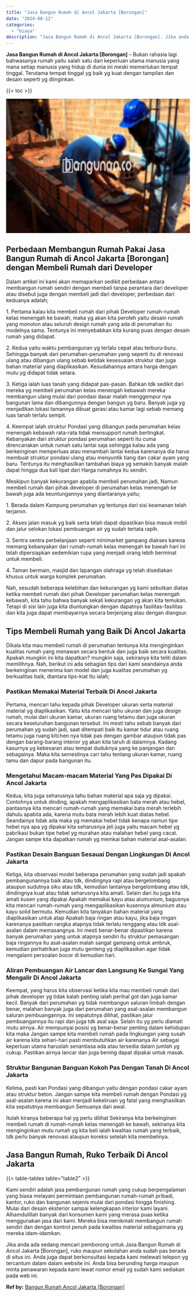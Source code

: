 ```yaml
---
title: "Jasa Bangun Rumah di Ancol Jakarta [Borongan]"
date: "2024-08-12"
categories: 
  - "biaya"
description: "Jasa Bangun Rumah di Ancol Jakarta [Borongan]. Jika anda ada sedang mencari pemborong untuk Jasa Bangun Rumah di Ancol Jakarta [Borongan], ruko maupun seko..."
---
```


**Jasa Bangun Rumah di Ancol Jakarta \[Borongan\]** – Bukan rahasia lagi bahwasanya rumah yaitu salah satu dari keperluan utama manusia yang mana setiap manusia yang hidup di dunia ini meski memerlukan tempat tinggal. Terutama tempat tinggal yg baik yg kuat dengan tampilan dan desain seperti yg diinginkan.

{{< toc >}}

![Jasa Bangun Rumah di Ancol Jakarta [Borongan]](/images/borong-bangunan-39.png)

## Perbedaan Membangun Rumah Pakai Jasa Bangun Rumah di Ancol Jakarta \[Borongan\] dengan Membeli Rumah dari Developer

Dalam artikel ini kami akan memaparkan sedikit perbedaan antara membangun rumah sendiri dengan membeli tanpa perantara dari developer atau disebut juga dengan membeli jadi dari developer, perbedaan dari keduanya adalah;

1\. Pertama kalau kita membeli rumah dari pihak Developer rumah-rumah kelas menengah ke bawah, maka yg akan kita peroleh yaitu desain rumah yang monoton atau seluruh design rumah yang ada di perumahan itu modelnya sama. Tentunya ini menyebabkan kita kurang puas dengan desain rumah yang didapat.

2\. Kedua yaitu waktu pembangunan yg terlalu cepat atau terburu-buru. Sehingga banyak dari perumahan-perumahan yang seperti itu di renovasi ulang atau dibangun ulang sebab ketidak kesesuaian struktur dan juga bahan material yang diaplikasikan. Kesudahannya antara harga dengan mutu yg didapat tidak setara.

3\. Ketiga ialah luas tanah yang didapat pas-pasan. Bahkan tdk sedikit dari mereka yg membeli perumahan kelas menengah kebawah mereka membangun ulang mulai dari pondasi dasar malah menggempur nya bangunan lama dan dibangunnya dengan bangun yg baru. Banyak juga yg menjadikan lokasi tamannya dibuat garasi atau kamar lagi sebab memang luas tanah terlalu sempit.

4\. Keempat ialah struktur Pondasi yang dibangun pada perumahan kelas menengah kebawah rata-rata tidak mensupport rumah bertingkat. Kebanyakan dari struktur pondasi perumahan seperti itu cuma direncanakan untuk rumah satu lantai saja sehingga kalau ada yang berkeinginan memperluas atau menambah lantai kedua karenanya dia harus membuat struktur pondasi ulang atau menyuntik tiang dan cakar ayam yang baru. Tentunya itu menghasilkan tambahan biaya yg semakin banyak malah dapat hingga dua kali lipat dari Harga rumahnya itu sendiri.

Meskipun banyak kekurangan apabila membeli perumahan jadi, Namun membeli rumah dari pihak developer di perumahan kelas menengah ke bawah juga ada keuntungannya yang diantaranya yaitu;

1\. Berada dalam Kampung perumahan yg tentunya dari sisi keamanan telah terjamin.

2\. Akses jalan masuk yg baik serta telah dapat dipastikan bisa masuk mobil dan jalur selokan lokasi pembuangan air yg sudah tertata rapih.

3\. Sentra sentra perbelanjaan seperti minimarket gampang diakses karena memang kebanyakan dari rumah-rumah kelas menengah ke bawah hari ini telah dipersiapkan sedemikian rupa yang menjadi orang lebih berminat untuk membeli.

4\. Taman bermain, masjid dan lapangan olahraga yg telah disediakan khusus untuk warga komplek perumahan.

Nah, sesudah beberapa kelebihan dan kekurangan yg kami sebutkan diatas ketika membeli rumah dari pihak Developer perumahan kelas menengah kebawah, kita tahu bahwa banyak sekali kekurangan yg akan kita temukan. Tetapi di sisi lain juga kita diuntungkan dengan dapatnya fasilitas-fasilitas dan kita juga dapat membayarnya secara berjenjang atau dengan diangsur.

## Tips Membeli Rumah yang Baik Di Ancol Jakarta

Dikala kita mau membeli rumah di perumahan tentunya kita menginginkan kualitas rumah yang menawan secara bentuk dan juga baik secara kualitas. Apakah mungkin ini kita dapatkan? mungkin saja, sekiranya kita teliti dalam memilihnya. Nah, berikut ini ada sebagian tips dari kami seandainya anda berkeinginan menerima kan model dan juga kualitas perumahan yg berkualitas baik, diantara tips-kiat Itu ialah;

### Pastikan Memakai Material Terbaik Di Ancol Jakarta

Pertama, mencari tahu kepada pihak Developer ukuran serta material material yg diaplikasikan. Yaitu kita mencari tahu ukuran dan juga design rumah, mulai dari ukuran kamar, ukuran ruang tetamu dan juga ukuran secara keseluruhan bangunan tersebut. Ini mesti tahu sebab banyak dari perumahan yg sudah jadi, saat ditempati baik itu kamar tidur atau ruang tetamu juga ruang kitchen nya tidak pas dengan gambar ataupun tidak pas dengan barang-barang interior yg akan kita taruh di dalamnya. Kadang kasurnya yg kebesaran atau tempat duduknya yang ke panjangan dan sebagainya. Maka kita semestinya cari tahu tentang ukuran kamar, ruang tamu dan dapur pada bangunan itu.

### Mengetahui Macam-macam Material Yang Pas Dipakai Di Ancol Jakarta

Kedua, kita juga seharusnya tahu bahan material apa saja yg dipakai. Contohnya untuk dinding, apakah mengaplikasikan bata merah atau hebel, pantasnya kita mencari rumah-rumah yang memakai bata merah terlebih dahulu apabila ada, karena mutu bata merah lebih kuat diatas hebel. Seandainya tidak ada maka yg memakai hebel tidak kenapa namun tipe hebel nya apa yg dipakai kita seharusnya jeli juga yaitu macam hebel yg pabrikasi bukan tipe hebel yg murahan atau malahan hebel yang cacat. Jangan sampe kita dapatkan rumah yg memkai bahan material asal-asalan.

### Pastikan Desain Banguan Sesauai Dengan Lingkungan Di Ancol Jakarta

Ketiga, kita observasi model beberapa perumahan yang sudah jadi apakah pembangunannya baik atau tdk, dindingnya rapi atau bergelombang ataupun sudutnya siku atau tdk, kemudian lantainya bergelombang atau tdk, dindingnya kuat atau tidak seharusnya kita amati. Selain dari itu juga kita amati kusen yang dipakai Apakah memakai kayu atau alumunium, bagusnya kita mencari rumah-rumah yang mengaplikasikan kusennya almunium atau kayu solid bermutu. Kemudian kita tanyakan bahan material yang diaplikasikan untuk atap Apakah baja ringan atau kayu, jika baja ringan karenanya pastikan rangka atapnya tidak terlalu renggang atau tdk asal-asalan dalam memasangnya. Ini mesti benar-benar dipastikan karena banyak perumahan yang untuk atapnya sendiri itu struktur pemasangan baja ringannya itu asal-asalan malah sangat gampang untuk ambruk, kemudian perhatrikan juga mutu genteng yg diaplikasikan agar tidak mengalami persoalan bocor di kemudian hari.

### Aliran Pembuangan Air Lancar dan Langsung Ke Sungai Yang Mengalir Di Ancol Jakarta

Keempat, yang harus kita observasi ketika kita mau membeli rumah dari pihak developer yg tidak kalah penting ialah perihal got dan juga kamar kecil. Banyak dari perumahan yg tidak membangun saluran limbah dengan benar, malahan banyak juga dari perumahan yang asal-asalan membangun saluran pembuangannya. Ini sepatutnya dilihat, pastikan jalur pembuangannya itu rapi dan juga tdk asal saja. Selain itu yg perlu diamati mutu airnya. Air mempunyai posisi yg benar-benar penting dalam kehidupan kita maka Jangan sampe kita membeli rumah pada lingkungan yang susah air karena kita sehari-hari pasti membutuhkan air karenanya Air sebagai keperluan utama haruslah senantiasa ada atau tersedia dalam jumlah yg cukup. Pastikan airnya lancar dan juga bening dapat dipakai untuk masak.

### Struktur Bangunan Banguan Kokoh Pas Dengan Tanah Di Ancol Jakarta

Kelima, pasti kan Pondasi yang dibangun yaitu dengan pondasi cakar ayam atau struktur beton. Jangan sampe kita membeli rumah dengan Pondasi yg asal-asalan karena ini akan menjadi kekeliruan yg fatal yang menghasilkan kita sepatutnya membangun Semuanya dari awal.

Itulah kiranya beberapa hal yg perlu dilihat Sekiranya kita berkeinginan membeli rumah di rumah-rumah kelas menengah ke bawah, sekiranya kita menginginkan mutu rumah yg kita beli ialah kwalitas rumah yang terbaik, tdk perlu banyak renovasi ataupun koreksi setelah kita membelinya.

## Jasa Bangun Rumah, Ruko Terbaik Di Ancol Jakarta

{{< table-tables table="table2" >}}

Kami sendiri adalah jasa pembangunan rumah yang cukup berpengalaman yang biasa melayani permintaan pembangunan rumah-rumah pribadi, kantor, ruko dan bangunan sejenis mulai dari pondasi hingga finishing. Mulai dari desain eksterior sampai kelengkapan interior kami layani. Alhamdulillah banyak dari konsumen kami yang merasa puas ketika menggunakan jasa dari kami. Mereka bisa menikmati membangun rumah sendiri dan dengan kontrol penuh pada kwalitas material sebagaimana yg mereka idam-idamkan.

Jika anda ada sedang mencari pemborong untuk Jasa Bangun Rumah di Ancol Jakarta \[Borongan\], ruko maupun sekolahan anda sudah pas berada di situs ini. Anda juga dapat berkonsultasi kepada kami melewati telepon yg tercantum dalam dalam website ini. Anda bisa berunding harga maupun minta penawaran kepada kami lewat nomor email yg sudah kami sediakan pada web ini.

**Ref by:** [Bangun Rumah Ancol Jakarta [Borongan]](https://id.wikipedia.org/wiki/Bangun)
